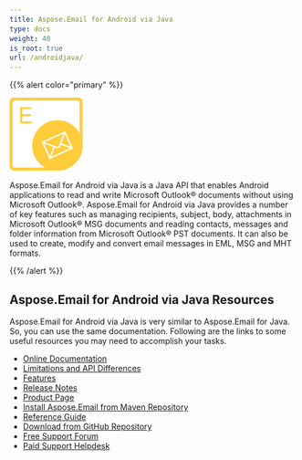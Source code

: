 ```yaml
---
title: Aspose.Email for Android via Java
type: docs
weight: 40
is_root: true
url: /androidjava/
---
```


{{% alert color="primary" %}} 

![Aspose.Email for Android via Java Product Logo](home_1.png)

Aspose.Email for Android via Java is a Java API that enables Android applications to read and write Microsoft Outlook® documents without using Microsoft Outlook®. Aspose.Email for Android via Java provides a number of key features such as managing recipients, subject, body, attachments in Microsoft Outlook® MSG documents and reading contacts, messages and folder information from Microsoft Outlook® PST documents. It can also be used to create, modify and convert email messages in EML, MSG and MHT formats.

{{% /alert %}} 

## **Aspose.Email for Android via Java Resources**

Aspose.Email for Android via Java is very similar to Aspose.Email for Java. So, you can use the same documentation.
Following are the links to some useful resources you may need to accomplish your tasks.

- [Online Documentation](/email/java/)
- [Limitations and API Differences](/email/androidjava/limitations-and-api-differences)
- [Features](/email/androidjava/features-overview/)
- [Release Notes](/email/java/release-notes/)
- [Product Page](https://products.aspose.com/email/android-java)
- [Install Aspose.Email from Maven Repository](/email/java/installation/)
- [Reference Guide](https://apireference.aspose.com/email/java)
- [Download from GitHub Repository](https://github.com/aspose-email/Aspose.Email-for-Java)
- [Free Support Forum](https://forum.aspose.com/c/email/12)
- [Paid Support Helpdesk](https://helpdesk.aspose.com/)
